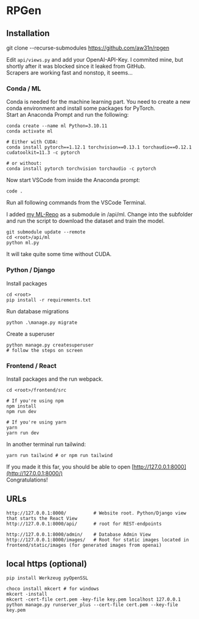# RPGen

## Installation

git clone --recurse-submodules https://github.com/aw31n/rpgen

Edit `api/views.py` and add your OpenAI-API-Key. I commited mine, but shortly after it was blocked since it leaked from GitHub.  
Scrapers are working fast and nonstop, it seems...

### Conda / ML

Conda is needed for the machine learning part. You need to create a new conda environment and install some packages for PyTorch.  
Start an Anaconda Prompt and run the following:

```
conda create --name ml Python=3.10.11
conda activate ml

# Either with CUDA:
conda install pytorch==1.12.1 torchvision==0.13.1 torchaudio==0.12.1 cudatoolkit=11.3 -c pytorch

# or without:
conda install pytorch torchvision torchaudio -c pytorch
```

Now start VSCode from inside the Anaconda prompt:

```
code .
```

Run all following commands from the VSCode Terminal.

I added [my ML-Repo](https://github.com/aw31n/ml-fashion-example`) as a submodule in /api/ml.
Change into the subfolder and run the script to download the dataset and train the model.

```
git submodule update --remote
cd <root>/api/ml
python ml.py
```

It will take quite some time without CUDA.

### Python / Django

Install packages

```
cd <root>
pip install -r requirements.txt
```

Run database migrations
```
python .\manage.py migrate 
```

Create a superuser
```
python manage.py createsuperuser
# follow the steps on screen
```

### Frontend / React

Install packages and the run webpack.

```
cd <root>/frontend/src

# If you're using npm
npm install
npm run dev

# If you're using yarn
yarn
yarn run dev
```

In another terminal run tailwind:

```
yarn run tailwind # or npm run tailwind
```

If you made it this far, you should be able to open [http://127.0.0.1:8000](http://127.0.0.1:8000/)  
Congratulations!

## URLs

```
http://127.0.0.1:8000/          # Website root. Python/Django view that starts the React View
http://127.0.0.1:8000/api/      # root for REST-endpoints

http://127.0.0.1:8000/admin/    # Database Admin View
http://127.0.0.1:8000/images/   # Root for static images located in frontend/static/images (for generated images from openai)
```

## local https (optional)

```
pip install Werkzeug pyOpenSSL
  
choco install mkcert # for windows
mkcert -install
mkcert -cert-file cert.pem -key-file key.pem localhost 127.0.0.1
python manage.py runserver_plus --cert-file cert.pem --key-file key.pem
```







